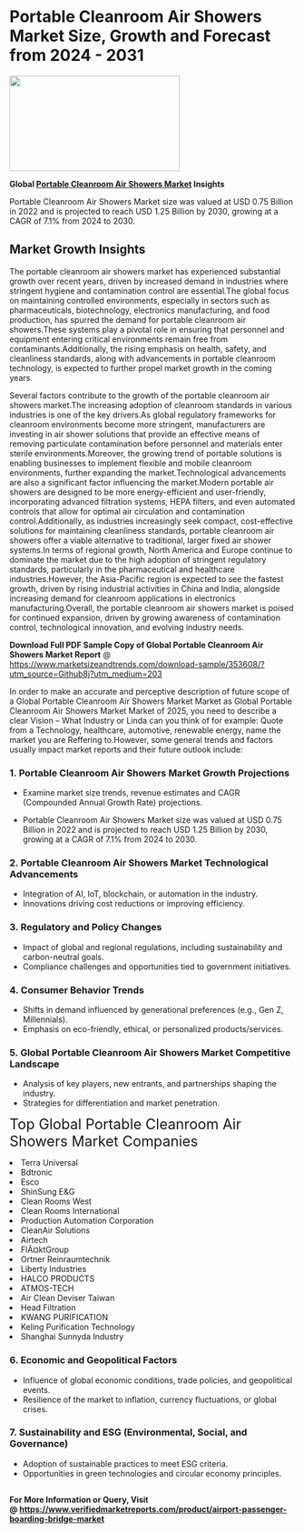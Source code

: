 <H1>Portable Cleanroom Air Showers Market Size, Growth and Forecast from 2024 - 2031</H1><img class="aligncenter size-medium wp-image-584254" src="https://thirdeyenews.in/wp-content/uploads/2024/09/Global-Market-Research-300x168.jpeg" alt="" width="300" height="168" /><p><strong>Global&nbsp;<a href="https://www.marketsizeandtrends.com/download-sample/353608/?utm_source=Github8j?utm_medium=203">Portable Cleanroom Air Showers Market</a> Insights</strong></p><p>Portable Cleanroom Air Showers Market size was valued at USD 0.75 Billion in 2022 and is projected to reach USD 1.25 Billion by 2030, growing at a CAGR of 7.1% from 2024 to 2030.</p><p><h2>Market Growth Insights</h2> <p>The portable cleanroom air showers market has experienced substantial growth over recent years, driven by increased demand in industries where stringent hygiene and contamination control are essential.The global focus on maintaining controlled environments, especially in sectors such as pharmaceuticals, biotechnology, electronics manufacturing, and food production, has spurred the demand for portable cleanroom air showers.These systems play a pivotal role in ensuring that personnel and equipment entering critical environments remain free from contaminants.Additionally, the rising emphasis on health, safety, and cleanliness standards, along with advancements in portable cleanroom technology, is expected to further propel market growth in the coming years.</p> <p>Several factors contribute to the growth of the portable cleanroom air showers market.The increasing adoption of cleanroom standards in various industries is one of the key drivers.As global regulatory frameworks for cleanroom environments become more stringent, manufacturers are investing in air shower solutions that provide an effective means of removing particulate contamination before personnel and materials enter sterile environments.Moreover, the growing trend of portable solutions is enabling businesses to implement flexible and mobile cleanroom environments, further expanding the market.Technological advancements are also a significant factor influencing the market.Modern portable air showers are designed to be more energy-efficient and user-friendly, incorporating advanced filtration systems, HEPA filters, and even automated controls that allow for optimal air circulation and contamination control.Additionally, as industries increasingly seek compact, cost-effective solutions for maintaining cleanliness standards, portable cleanroom air showers offer a viable alternative to traditional, larger fixed air shower systems.In terms of regional growth, North America and Europe continue to dominate the market due to the high adoption of stringent regulatory standards, particularly in the pharmaceutical and healthcare industries.However, the Asia-Pacific region is expected to see the fastest growth, driven by rising industrial activities in China and India, alongside increasing demand for cleanroom applications in electronics manufacturing.Overall, the portable cleanroom air showers market is poised for continued expansion, driven by growing awareness of contamination control, technological innovation, and evolving industry needs.</p> <p><span class=""><strong>Download Full PDF Sample Copy of Global Portable Cleanroom Air Showers Market Report</strong> @ <a href="https://www.marketsizeandtrends.com/download-sample/353608/?utm_source=Github8j?utm_medium=203" target="_blank">https://www.marketsizeandtrends.com/download-sample/353608/?utm_source=Github8j?utm_medium=203</a></span></p><p>In order to make an accurate and perceptive description of future scope of a Global&nbsp;Portable Cleanroom Air Showers Market Market as Global&nbsp;Portable Cleanroom Air Showers Market Market of 2025, you need to describe a clear Vision &ndash; What Industry or Linda can you think of for example: Quote from a Technology, healthcare, automotive, renewable energy, name the market you are Reffering to.However, some general trends and factors usually impact market reports and their future outlook include:</p><h3>1.&nbsp;<strong>Portable Cleanroom Air Showers Market Growth Projections</strong></h3><ul><li>Examine market size trends, revenue estimates and CAGR (Compounded Annual Growth Rate) projections.</li><li><p>Portable Cleanroom Air Showers Market size was valued at USD 0.75 Billion in 2022 and is projected to reach USD 1.25 Billion by 2030, growing at a CAGR of 7.1% from 2024 to 2030.</p></li></ul><h3>2.&nbsp;<strong>Portable Cleanroom Air Showers Market Technological Advancements</strong></h3><ul><li>Integration of AI, IoT, blockchain, or automation in the industry.</li><li>Innovations driving cost reductions or improving efficiency.</li></ul><h3>3.&nbsp;<strong>Regulatory and Policy Changes</strong></h3><ul><li>Impact of global and regional regulations, including sustainability and carbon-neutral goals.</li><li>Compliance challenges and opportunities tied to government initiatives.</li></ul><h3>4.&nbsp;<strong>Consumer Behavior Trends</strong></h3><ul><li>Shifts in demand influenced by generational preferences (e.g., Gen Z, Millennials).</li><li>Emphasis on eco-friendly, ethical, or personalized products/services.</li></ul><h3>5.&nbsp;<strong>Global Portable Cleanroom Air Showers Market Competitive Landscape</strong></h3><ul><li>Analysis of key players, new entrants, and partnerships shaping the industry.</li><li>Strategies for differentiation and market penetration.</li></ul><p data-pm-slice="1 1 []"><span style="color: inherit; font-family: inherit; font-size: 25px;">Top Global Portable Cleanroom Air Showers Market Companies</span></p><div class="" data-test-id=""><p><li>Terra Universal</li><li> Bdtronic</li><li> Esco</li><li> ShinSung E&G</li><li> Clean Rooms West</li><li> Clean Rooms International</li><li> Production Automation Corporation</li><li> CleanAir Solutions</li><li> Airtech</li><li> FlÃ¤ktGroup</li><li> Ortner Reinraumtechnik</li><li> Liberty Industries</li><li> HALCO PRODUCTS</li><li> ATMOS-TECH</li><li> Air Clean Deviser Taiwan</li><li> Head Filtration</li><li> KWANG PURIFICATION</li><li> Keling Purification Technology</li><li> Shanghai Sunnyda Industry</li></p></div><h3>6.&nbsp;<strong>Economic and Geopolitical Factors</strong></h3><ul><li>Influence of global economic conditions, trade policies, and geopolitical events.</li><li>Resilience of the market to inflation, currency fluctuations, or global crises.</li></ul><h3>7.&nbsp;<strong>Sustainability and ESG (Environmental, Social, and Governance)</strong></h3><ul><li>Adoption of sustainable practices to meet ESG criteria.</li><li>Opportunities in green technologies and circular economy principles.</li></ul><h2><strong style="font-size: 14px;">For More Information or Query, Visit @&nbsp;</strong><a style="background-color: #ffffff; font-size: 14px;" href="https://www.marketsizeandtrends.com/report/portable-cleanroom-air-showers-market/" target="_blank">https://www.verifiedmarketreports.com/product/airport-passenger-boarding-bridge-market</a></h2>